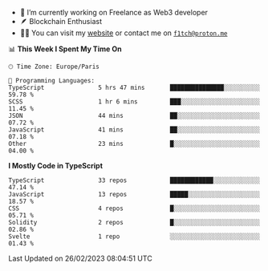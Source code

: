 - 🔭 I’m currently working on Freelance as Web3 developer
- 🪶 Blockchain Enthusiast
- 👨‍💻 You can visit my [website](https://f1tch.xyz) or contact me on [`f1tch@proton.me`](mailto:f1tch@proton.me)

<!--START_SECTION:waka-->
📊 **This Week I Spent My Time On** 

```text
🕑︎ Time Zone: Europe/Paris

💬 Programming Languages: 
TypeScript               5 hrs 47 mins       ███████████████░░░░░░░░░░   59.78 % 
SCSS                     1 hr 6 mins         ███░░░░░░░░░░░░░░░░░░░░░░   11.45 % 
JSON                     44 mins             ██░░░░░░░░░░░░░░░░░░░░░░░   07.72 % 
JavaScript               41 mins             ██░░░░░░░░░░░░░░░░░░░░░░░   07.18 % 
Other                    23 mins             █░░░░░░░░░░░░░░░░░░░░░░░░   04.00 % 
```

**I Mostly Code in TypeScript** 

```text
TypeScript               33 repos            ████████████░░░░░░░░░░░░░   47.14 % 
JavaScript               13 repos            █████░░░░░░░░░░░░░░░░░░░░   18.57 % 
CSS                      4 repos             █░░░░░░░░░░░░░░░░░░░░░░░░   05.71 % 
Solidity                 2 repos             █░░░░░░░░░░░░░░░░░░░░░░░░   02.86 % 
Svelte                   1 repo              ░░░░░░░░░░░░░░░░░░░░░░░░░   01.43 % 
```




 Last Updated on 26/02/2023 08:04:51 UTC
<!--END_SECTION:waka-->
